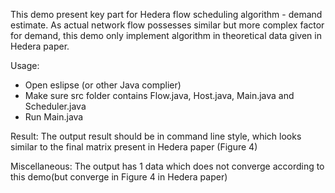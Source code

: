 This demo present key part for Hedera flow scheduling algorithm - demand estimate. As actual network flow possesses similar but more complex factor for demand, this demo only implement algorithm in theoretical data given in Hedera paper.

Usage:
- Open eslipse (or other Java complier)
- Make sure src folder contains Flow.java, Host.java, Main.java and Scheduler.java
- Run Main.java

Result:
The output result should be in command line style, which looks similar to the final matrix present in Hedera paper (Figure 4)

Miscellaneous:
The output has 1 data which does not converge according to this demo(but converge in Figure 4 in Hedera paper)